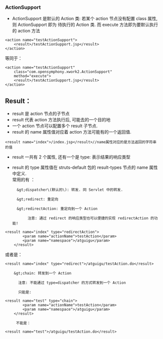 ### ActionSupport

* ActionSupport 是默认的 Action 类: 若某个 action 节点没有配置 class 属性, 则 ActionSupport 即为
  待执行的 Action 类. 而 execute 方法即为要默认执行的 action 方法

```
<action name="testActionSupport">
    <result>/testActionSupport.jsp</result>
</action>
```

等同于：

```
<action name="testActionSupport"
    class="com.opensymphony.xwork2.ActionSupport"
    method="execute">
    <result>/testActionSupport.jsp</result>
</action>
```

## Result：

* result 是 action 节点的子节点
* result 代表 action 方法执行后, 可能去的一个目的地
* 一个 action 节点可以配置多个 result 子节点. 
* result 的 name 属性值对应着 action 方法可能有的一个返回值. 

```
<result name="index">/index.jsp</result>//name属性对应的是方法返回的字符串的值
```

* result 一共有 2 个属性, 还有一个是 type: 表示结果的响应类型
* result 的 type 属性值在 struts-default 包的 result-types 节点的 name 属性中定义.  
  常用的有 ：

  ```
    &gt;dispatcher\(默认的\): 转发. 同 Servlet 中的转发. 

    &gt;redirect: 重定向

    &gt;redirectAction: 重定向到一个 Action

         注意: 通过 redirect 的响应类型也可以便捷的实现 redirectAction 的功能!
  ```

```
<result name="index" type="redirectAction">
        <param name="actionName">testAction</param>
        <param name="namespace">/atguigu</param>
    </result>
```

或者是：

```
<result name="index" type="redirect">/atguigu/testAction.do</result>
```

```
    &gt;chain: 转发到一个 Action 

      注意: 不能通过 type=dispatcher 的方式转发到一个 Action

      只能是:
```

```
<result name="test" type="chain">
        <param name="actionName">testAction</param>
        <param name="namespace">/atguigu</param>
    </result>
```

```
     不能是：
```

```
<result name="test">/atguigu/testAction.do</result>
```



